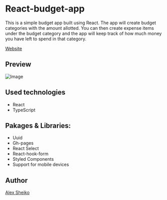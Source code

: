 # React-budget-app

This is a simple budget app built using React. The app will create budget categories with the amount allotted. You can then create expense items under the budget category and the app will keep track of how much money you have left to spend in that category.

[Website](https://alex-sheiko.github.io/react-budget-app/)

## Preview

![Image](https://github.com/Alex-Sheiko/###/blob/main/preview/###)

## Used technologies

- React
- TypeScript

## Pakages & Libraries:

- Uuid
- Gh-pages
- React Select
- React-hook-form
- Styled Components
- Support for mobile devices

## Author

[Alex Sheiko](https://github.com/Alex-Sheiko)

